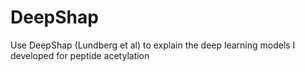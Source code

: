 # DeepShap
Use DeepShap (Lundberg et al) to explain the deep learning models I developed for peptide acetylation
